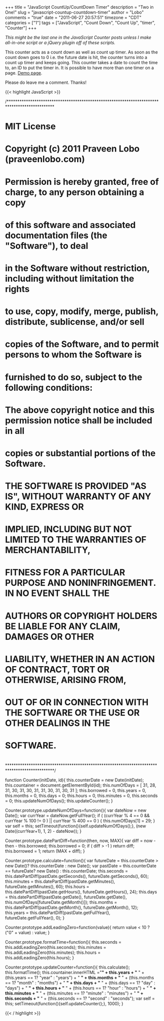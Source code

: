 +++
title = "JavaScript CountUp/CountDown Timer"
description = "Two in One!"
slug = "javascript-countup-countdown-timer"
author = "Lobo"
comments = "true"
date = "2011-06-27 20:57:51"
timezone = "CDT"
categories = ["1"]
tags = ["JavaScript", "Count Down", "Count Up", "timer", "Counter"]
+++

_This might be the last one in the JavaScript Counter posts unless I make all-in-one script or a jQuery plugin off of these scripts._

This counter acts as a count down as well as count up timer. As soon as the count down goes to 0 i.e. the future date is hit, the counter turns into a count up timer and keeps going. This counter takes a date to count the time to, an ID to put the timer in. It is possible to have more than one timer on a page. [Demo page](/media/06-counters-demo/counter-demo.html).

Please do leave me a comment. Thanks!


{{< highlight JavaScript >}}

/**********************************************************************************************
# MIT License
#
# Copyright (c) 2011 Praveen Lobo (praveenlobo.com)
#
# Permission is hereby granted, free of charge, to any person obtaining a copy
# of this software and associated documentation files (the "Software"), to deal
# in the Software without restriction, including without limitation the rights
# to use, copy, modify, merge, publish, distribute, sublicense, and/or sell
# copies of the Software, and to permit persons to whom the Software is
# furnished to do so, subject to the following conditions:
#
# The above copyright notice and this permission notice shall be included in all
# copies or substantial portions of the Software.
#
# THE SOFTWARE IS PROVIDED "AS IS", WITHOUT WARRANTY OF ANY KIND, EXPRESS OR
# IMPLIED, INCLUDING BUT NOT LIMITED TO THE WARRANTIES OF MERCHANTABILITY,
# FITNESS FOR A PARTICULAR PURPOSE AND NONINFRINGEMENT. IN NO EVENT SHALL THE
# AUTHORS OR COPYRIGHT HOLDERS BE LIABLE FOR ANY CLAIM, DAMAGES OR OTHER
# LIABILITY, WHETHER IN AN ACTION OF CONTRACT, TORT OR OTHERWISE, ARISING FROM,
# OUT OF OR IN CONNECTION WITH THE SOFTWARE OR THE USE OR OTHER DEALINGS IN THE
# SOFTWARE.
#
**********************************************************************************************/


function Counter(initDate, id){
    this.counterDate = new Date(initDate);
    this.countainer = document.getElementById(id);
    this.numOfDays = [ 31, 28, 31, 30, 31, 30, 31, 31, 30, 31, 30, 31 ];
    this.borrowed = 0, this.years = 0, this.months = 0, this.days = 0;
    this.hours = 0, this.minutes = 0, this.seconds = 0;
    this.updateNumOfDays();
    this.updateCounter();
}

Counter.prototype.updateNumOfDays=function(){
    var dateNow = new Date();
    var currYear = dateNow.getFullYear();
    if ( (currYear % 4 == 0 && currYear % 100 != 0 ) || currYear % 400 == 0 ) {
        this.numOfDays[1] = 29;
    }
    var self = this;
    setTimeout(function(){self.updateNumOfDays();}, (new Date((currYear+1), 1, 2) - dateNow));
}

Counter.prototype.datePartDiff=function(then, now, MAX){
    var diff = now - then - this.borrowed;
    this.borrowed = 0;
    if ( diff > -1 ) return diff;
    this.borrowed = 1;
    return (MAX + diff);
}

Counter.prototype.calculate=function(){
    var futureDate = this.counterDate > new Date()? this.counterDate : new Date();
    var pastDate = this.counterDate == futureDate? new Date() : this.counterDate;
    this.seconds = this.datePartDiff(pastDate.getSeconds(), futureDate.getSeconds(), 60);
    this.minutes = this.datePartDiff(pastDate.getMinutes(), futureDate.getMinutes(), 60);
    this.hours = this.datePartDiff(pastDate.getHours(), futureDate.getHours(), 24);
    this.days = this.datePartDiff(pastDate.getDate(), futureDate.getDate(), this.numOfDays[futureDate.getMonth()]);
    this.months = this.datePartDiff(pastDate.getMonth(), futureDate.getMonth(), 12);
    this.years = this.datePartDiff(pastDate.getFullYear(), futureDate.getFullYear(), 0);
}

Counter.prototype.addLeadingZero=function(value){
    return value < 10 ? ("0" + value) : value;
}

Counter.prototype.formatTime=function(){
    this.seconds = this.addLeadingZero(this.seconds);
    this.minutes = this.addLeadingZero(this.minutes);
    this.hours = this.addLeadingZero(this.hours);
}

Counter.prototype.updateCounter=function(){
    this.calculate();
    this.formatTime();
    this.countainer.innerHTML ="<strong>" + this.years + "</strong> " + (this.years == 1? "year" : "years") +
        " <strong>" + this.months + "</strong> " + (this.months == 1? "month" : "months") +
        " <strong>" + this.days + "</strong> " + (this.days == 1? "day" : "days") +
        " <strong>" + this.hours + "</strong> " + (this.hours == 1? "hour" : "hours") +
        " <strong>" + this.minutes + "</strong> " + (this.minutes == 1? "minute" : "minutes") +
        " <strong>" + this.seconds + "</strong> " + (this.seconds == 1? "second" : "seconds");
    var self = this;
    setTimeout(function(){self.updateCounter();}, 1000);
}

{{< / highlight >}}
